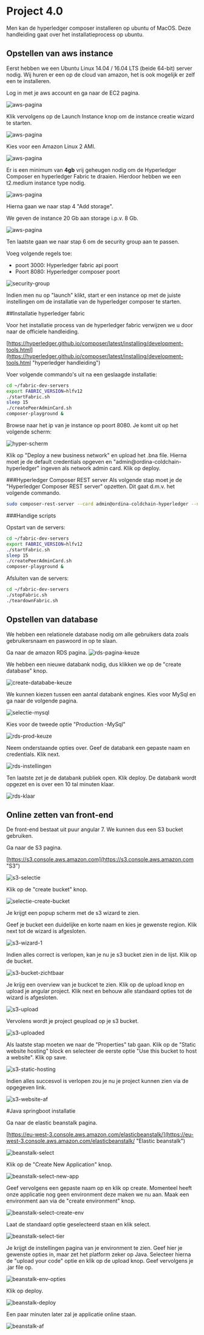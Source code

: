 # Project 4.0
Men kan de hyperledger composer installeren op ubuntu of MacOS. Deze handleiding gaat over het installatieprocess op ubuntu.



## Opstellen van aws instance

Eerst hebben we een Ubuntu Linux 14.04 / 16.04 LTS (beide 64-bit)
server nodig.
Wij huren er een op de cloud van amazon, het is ook mogelijk er zelf een te installeren.

Log in met je aws account en ga naar de EC2 pagina.


![aws-pagina](afbeeldingen/aws-pagina.png "aws-pagina")

Klik vervolgens op de Launch Instance knop om de instance creatie wizard te starten.

![aws-pagina](afbeeldingen/launch-instance.png "aws-pagina")

Kies voor een Amazon Linux 2 AMI. 

![aws-pagina](afbeeldingen/ubuntu-selectie.png "aws-pagina")

Er is een minimum van **4gb** vrij geheugen nodig om de Hyperledger Composer en hyperledger Fabric te draaien. Hierdoor hebben we een t2.medium instance type nodig.

![aws-pagina](afbeeldingen/t2.medium-selectie.png "aws-pagina")

Hierna gaan we naar stap 4 "Add storage".

We geven de instance 20 Gb aan storage i.p.v. 8 Gb.

![aws-pagina](afbeeldingen/storage-keuze.png "aws-pagina")

Ten laatste gaan we naar stap 6 om de security group aan te passen.

Voeg volgende regels toe:

* poort 3000: Hyperledger fabric api poort
* Poort 8080: Hyperledger composer poort

![security-group](afbeeldingen/security-group.png "security-group")

Indien men nu op "launch" klikt, start er een instance op met de juiste instellingen om de installatie van de hyperledger composer te starten.

##Installatie hyperledger fabric

Voor het installatie process van de hyperledger fabric verwijzen we u door naar de officiele handleiding.

[https://hyperledger.github.io/composer/latest/installing/development-tools.html](https://hyperledger.github.io/composer/latest/installing/development-tools.html "hyperledger handleiding")

Voer volgende commando's uit na een geslaagde installatie:

```bash
cd ~/fabric-dev-servers
export FABRIC_VERSION=hlfv12
./startFabric.sh
sleep 15
./createPeerAdminCard.sh
composer-playground &
```
Browse naar het ip van je instance op poort 8080. Je komt uit op het volgende scherm:

![hyper-scherm](afbeeldingen/hyper-scherm.png "hyper-scherm]")

Klik op "Deploy a new business network" en upload het .bna file.
Hierna moet je de default credentials opgeven en "admin@ordina-coldchain-hyperledger" ingeven als network admin card. Klik op deploy.

###Hyperledger Composer REST server
Als volgende stap moet je de "Hyperledger Composer REST server" opzetten. Dit gaat d.m.v. het volgende commando.

```bash
sudo composer-rest-server --card admin@ordina-coldchain-hyperledger --namespaces always --port 3000 &
```

###Handige scripts

Opstart van de servers:

```bash
cd ~/fabric-dev-servers
export FABRIC_VERSION=hlfv12
./startFabric.sh
sleep 15
./createPeerAdminCard.sh
composer-playground &
```
Afsluiten van de servers:
```bash
cd ~/fabric-dev-servers
./stopFabric.sh
./teardownFabric.sh
```

## Opstellen van database

We hebben een relationele database nodig om alle gebruikers data zoals gebruikersnaam en paswoord in op te slaan.

Ga naar de amazon RDS pagina.
![rds-pagina-keuze](afbeeldingen/rds-pagina-keuze.png "rds-pagina-keuze")

We hebben een nieuwe databank nodig, dus klikken we op de "create database" knop.

![create-datababe-keuze](afbeeldingen/create-datababe-keuze.png "create-datababe-keuze")

We kunnen kiezen tussen een aantal databank engines. Kies voor MySql en ga naar de volgende pagina.

![selectie-mysql](afbeeldingen/selectie-mysql.png "selectie-mysql")

Kies voor de tweede optie "Production -MySql"

![rds-prod-keuze](afbeeldingen/rds-prod-keuze.png "rds-prod-keuze")

Neem onderstaande opties over. Geef de databank een gepaste naam en credentials. Klik next.

![rds-instellingen](afbeeldingen/rds-instellingen.png "rds-instellingen")

Ten laatste zet je de databank publiek open. Klik deploy.
De databank wordt opgezet en is over een 10 tal minuten klaar.

![rds-klaar](afbeeldingen/rds-klaar.png "rds-klaar")


## Online zetten van front-end

De front-end bestaat uit puur angular 7. 
We kunnen dus een S3 bucket gebruiken.

Ga naar de S3 pagina.

[https://s3.console.aws.amazon.com](https://s3.console.aws.amazon.com "S3")


![s3-selectie](afbeeldingen/s3-selectie.png "s3-selectie")

Klik op de "create bucket" knop.

![selectie-create-bucket](afbeeldingen/selectie-create-bucket.png "selectie-create-bucket")

Je krijgt een popup scherm met de s3 wizard te zien.

Geef je bucket een duidelijke en korte naam en kies je gewenste region. Klik next tot de wizard is afgesloten.

![s3-wizard-1](afbeeldingen/s3-wizard-1.png "s3-wizard-1")

Indien alles correct is verlopen, kan je nu je s3 bucket zien in de lijst. Klik op de bucket.

![s3-bucket-zichtbaar](afbeeldingen/s3-bucket-zichtbaar.png "s3-bucket-zichtbaar")

Je krijg een overview van je buckcet te zien. Klik op de upload knop en upload je angular project. Klik next en behouw alle standaard opties tot de wizard is afgesloten.

![s3-upload](afbeeldingen/s3-upload.png "s3-upload")

Vervolens wordt je project geupload op je s3 bucket.

![s3-uploaded](afbeeldingen/s3-uploaded.png "s3-uploaded")

Als laatste stap moeten we naar de "Properties" tab gaan. Klik op de "Static website hosting" block en selecteer de eerste optie "Use this bucket to host a website". Klik op save.

![s3-static-hosting](afbeeldingen/s3-static-hosting.png "s3-static-hosting")

Indien alles succesvol is verlopen zou je nu je project kunnen zien via de opgegeven link.

![s3-website-af](afbeeldingen/s3-website-af.png "s3-website-af")

#Java springboot installatie


Ga naar de elastic beanstalk pagina.

[https://eu-west-3.console.aws.amazon.com/elasticbeanstalk/](https://eu-west-3.console.aws.amazon.com/elasticbeanstalk/ "Elastic beanstalk")

![beanstalk-select](afbeeldingen/beanstalk-select.png "beanstalk-select")

Klik op de "Create New Application" knop. 

![beanstalk-select-new-app](afbeeldingen/beanstalk-select-new-app.png "beanstalk-select-new-app")

Geef vervolgens een gepaste naam op en klik op create.
Momenteel heeft onze applicatie nog geen environment deze maken we nu aan. Maak een environment aan via de "create environment" knop.

![beanstalk-select-create-env](afbeeldingen/beanstalk-select-create-env.png "beanstalk-select-create-env")

Laat de standaard optie geselecteerd staan en klik select.

![beanstalk-select-tier](afbeeldingen/beanstalk-select-tier.png "beanstalk-select-tier")

Je krijgt de instellingen pagina van je environment te zien. Geef hier je gewenste opties in, maar zet het platform zeker op Java.
Selecteer hierna de "upload your code" optie en klik op de upload knop. Geef vervolgens je .jar file op. 

![beanstalk-env-opties](afbeeldingen/beanstalk-env-opties.png "beanstalk-env-opties")

Klik op deploy.

![beanstalk-deploy](afbeeldingen/beanstalk-deploy.png "beanstalk-deploy")

Een paar minuten later zal je applicatie online staan.

![beanstalk-af](afbeeldingen/beanstalk-af.png "beanstalk-af")

